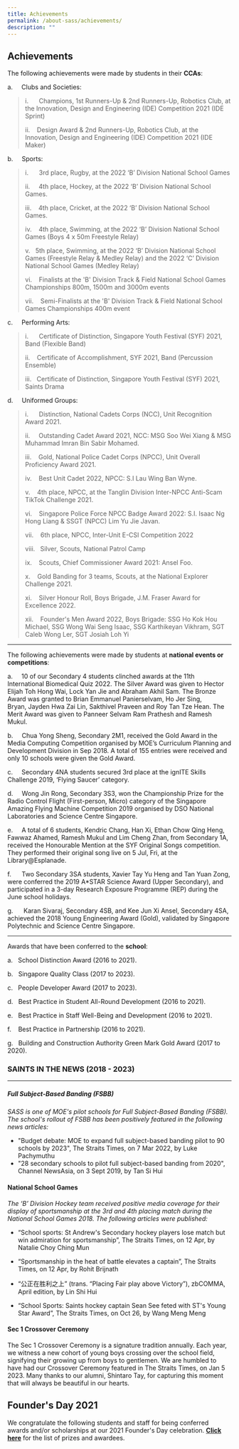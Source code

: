 ```yaml
---
title: Achievements
permalink: /about-sass/achievements/
description: ""
---
```

## Achievements
  
  

The following achievements were made by students in their **CCAs**:

a.     Clubs and Societies:

> i.      Champions, 1st Runners-Up & 2nd Runners-Up, Robotics Club, at the Innovation, Design and Engineering (IDE) Competition 2021 (IDE Sprint)
> 
> ii.    Design Award & 2nd Runners-Up, Robotics Club, at the Innovation, Design and Engineering (IDE) Competition 2021 (IDE Maker)

b.     Sports:

> i.      3rd place, Rugby, at the 2022 ‘B’ Division National School Games
> 
> ii.     4th place, Hockey, at the 2022 ‘B’ Division National School Games.
> 
> iii.    4th place, Cricket, at the 2022 ‘B’ Division National School Games.
> 
> iv.    4th place, Swimming, at the 2022 ‘B’ Division National School Games (Boys 4 x 50m Freestyle Relay)
> 
> v.   5th place, Swimming, at the 2022 ‘B’ Division National School Games (Freestyle Relay & Medley Relay) and the 2022 ‘C’ Division National School Games (Medley Relay)
> 
> vi.    Finalists at the 'B' Division Track & Field National School Games Championships 800m, 1500m and 3000m events
> 
> vii.    Semi-Finalists at the 'B' Division Track & Field National School Games Championships 400m event

c.     Performing Arts:

> i.      Certificate of Distinction, Singapore Youth Festival (SYF) 2021, Band (Flexible Band)
> 
> ii.    Certificate of Accomplishment, SYF 2021, Band (Percussion Ensemble)
> 
> iii.   Certificate of Distinction, Singapore Youth Festival (SYF) 2021, Saints Drama

d.     Uniformed Groups:

> i.      Distinction, National Cadets Corps (NCC), Unit Recognition Award 2021. 
> 
> ii.     Outstanding Cadet Award 2021, NCC: MSG Soo Wei Xiang & MSG Muhammad Imran Bin Sabir Mohamed.
> 
> iii.    Gold, National Police Cadet Corps (NPCC), Unit Overall Proficiency Award 2021.
> 
> iv.    Best Unit Cadet 2022, NPCC: S.I Lau Wing Ban Wyne. 
> 
> v.    4th place, NPCC, at the Tanglin Division Inter-NPCC Anti-Scam TikTok Challenge 2021.
> 
> vi.    Singapore Police Force NPCC Badge Award 2022: S.I. Isaac Ng Hong Liang & SSGT (NPCC) Lim Yu Jie Javan.
> 
> vii.    6th place, NPCC, Inter-Unit E-CSI Competition 2022
> 
> viii.   Silver, Scouts, National Patrol Camp
> 
> ix.    Scouts, Chief Commissioner Award 2021: Ansel Foo.
> 
> x.    Gold Banding for 3 teams, Scouts, at the National Explorer Challenge 2021.
> 
> xi.    Silver Honour Roll, Boys Brigade, J.M. Fraser Award for Excellence 2022.
> 
> xii.    Founder's Men Award 2022, Boys Brigade: SSG Ho Kok Hou Michael, SSG Wong Wai Seng Isaac, SSG Karthikeyan Vikhram, SGT Caleb Wong Ler, SGT Josiah Loh Yi

* * *

The following achievements were made by students at **national events or competitions**:

a.     10 of our Secondary 4 students clinched awards at the 11th International Biomedical Quiz 2022. The Silver Award was given to Hector Elijah Toh Hong Wai, Lock Yan Jie and Abraham Akhil Sam. The Bronze Award was granted to Brian Emmanuel Panierselvam, Ho Jer Sing, Bryan, Jayden Hwa Zai Lin, Sakthivel Praveen and Roy Tan Tze Hean. The Merit Award was given to Panneer Selvam Ram Prathesh and Ramesh Mukul. 

b.     Chua Yong Sheng, Secondary 2M1, received the Gold Award in the Media Computing Competition organised by MOE’s Curriculum Planning and Development Division in Sep 2018. A total of 155 entries were received and only 10 schools were given the Gold Award.

c.     Secondary 4NA students secured 3rd place at the ignITE Skills Challenge 2019, ‘Flying Saucer’ category.

d.     Wong Jin Rong, Secondary 3S3, won the Championship Prize for the Radio Control Flight (First-person, Micro) category of the Singapore Amazing Flying Machine Competition 2019 organised by DSO National Laboratories and Science Centre Singapore.

e.     A total of 6 students, Kendric Chang, Han Xi, Ethan Chow Qing Heng, Fawwaz Ahamed, Ramesh Mukul and Lim Cheng Zhan, from Secondary 1A, received the Honourable Mention at the SYF Original Songs competition. They performed their original song live on 5 Jul, Fri, at the Library@Esplanade.

f.      Two Secondary 3SA students, Xavier Tay Yu Heng and Tan Yuan Zong, were conferred the 2019 A\*STAR Science Award (Upper Secondary), and participated in a 3-day Research Exposure Programme (REP) during the June school holidays.

g.      Karan Sivaraj, Secondary 4SB, and Kee Jun Xi Ansel, Secondary 4SA, achieved the 2018 Young Engineering Award (Gold), validated by Singapore Polytechnic and Science Centre Singapore. 

* * *

Awards that have been conferred to the **school**:

a.   School Distinction Award (2016 to 2021).

b.   Singapore Quality Class (2017 to 2023).

c.   People Developer Award (2017 to 2023).

d.   Best Practice in Student All-Round Development (2016 to 2021).

e.   Best Practice in Staff Well-Being and Development (2016 to 2021).

f.    Best Practice in Partnership (2016 to 2021).

g.   Building and Construction Authority Green Mark Gold Award (2017 to 2020).

  
  

### SAINTS IN THE NEWS (2018 - 2023)
--------------------------------

##### Full Subject-Based Banding (FSBB)

_SASS is one of MOE's pilot schools for Full Subject-Based Banding (FSBB). The school's rollout of FSBB has been positively featured in the following news articles:_ 

* "Budget debate: MOE to expand full subject-based banding pilot to 90 schools by 2023", The Straits Times, on 7 Mar 2022, by Luke Pachymuthu  
* "28 secondary schools to pilot full subject-based banding from 2020", Channel NewsAsia, on 3 Sept 2019, by Tan Si Hui  
  
#### National School Games
_The ‘B’ Division Hockey team received positive media coverage for their display of sportsmanship at the 3rd and 4th placing match during the National School Games 2018. The following articles were published:_

* “School sports: St Andrew's Secondary hockey players lose match but win admiration for sportsmanship”, The Straits Times, on 12 Apr, by Natalie Choy Ching Mun

* “Sportsmanship in the heat of battle elevates a captain”, The Straits Times, on 12 Apr, by Rohit Brijnath

* “公正在胜利之上” (trans. “Placing Fair play above Victory”), zbCOMMA, April edition, by Lin Shi Hui

* “School Sports: Saints hockey captain Sean See feted with ST's Young Star Award”, The Straits Times, on Oct 26, by Wang Meng Meng

#### Sec 1 Crossover Ceremony
The Sec 1 Crossover Ceremony is a signature tradition annually. Each year, we witness a new cohort of young boys crossing over the school field, signifying their growing up from boys to gentlemen. We are humbled to have had our Crossover Ceremony featured in The Straits Times, on Jan 5 2023. Many thanks to our alumni, Shintaro Tay, for capturing this moment that will always be beautiful in our hearts. 


Founder's Day 2021
------------------

We congratulate the following students and staff for being conferred awards and/or scholarships at our 2021 Founder's Day celebration. **[Click here](https://standrewssec.moe.edu.sg/qql/slot/u894/2021%20159%20FD%20Programme%20Prize%20Winners.pdf)** for the list of prizes and awardees.